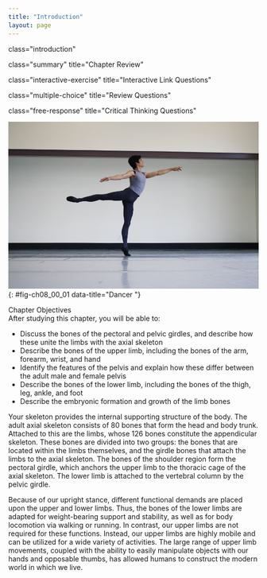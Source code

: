 ```yaml
---
title: "Introduction"
layout: page
---
```



<cnx-pi data-type="cnx.flag.introduction"> class="introduction" </cnx-pi>

<cnx-pi data-type="cnx.eoc">class="summary" title="Chapter Review"</cnx-pi>

<cnx-pi data-type="cnx.eoc">class="interactive-exercise" title="Interactive Link Questions"</cnx-pi>

<cnx-pi data-type="cnx.eoc">class="multiple-choice" title="Review Questions" </cnx-pi>

<cnx-pi data-type="cnx.eoc">class="free-response" title="Critical Thinking Questions"</cnx-pi>

 ![This photograph shows a dancer striking a pose.](../resources/800_Dancer.jpg "The appendicular skeleton consists of the upper and lower limb bones, the bones of the hands and feet, and the bones that anchor the limbs to the axial skeleton. (credit: Melissa Dooley/flickr)"){: #fig-ch08_00_01 data-title="Dancer "}

<div data-type="note" id="eip-735" class="note chapter-objectives" markdown="1">
<div data-type="title" class="title">
Chapter Objectives
</div>
After studying this chapter, you will be able to:

* Discuss the bones of the pectoral and pelvic girdles, and describe how these unite the limbs with the axial skeleton
* Describe the bones of the upper limb, including the bones of the arm, forearm, wrist, and hand
* Identify the features of the pelvis and explain how these differ between the adult male and female pelvis
* Describe the bones of the lower limb, including the bones of the thigh, leg, ankle, and foot
* Describe the embryonic formation and growth of the limb bones

</div>

Your skeleton provides the internal supporting structure of the body. The adult axial skeleton consists of 80 bones that form the head and body trunk. Attached to this are the limbs, whose 126 bones constitute the appendicular skeleton. These bones are divided into two groups: the bones that are located within the limbs themselves, and the girdle bones that attach the limbs to the axial skeleton. The bones of the shoulder region form the pectoral girdle, which anchors the upper limb to the thoracic cage of the axial skeleton. The lower limb is attached to the vertebral column by the pelvic girdle.

Because of our upright stance, different functional demands are placed upon the upper and lower limbs. Thus, the bones of the lower limbs are adapted for weight-bearing support and stability, as well as for body locomotion via walking or running. In contrast, our upper limbs are not required for these functions. Instead, our upper limbs are highly mobile and can be utilized for a wide variety of activities. The large range of upper limb movements, coupled with the ability to easily manipulate objects with our hands and opposable thumbs, has allowed humans to construct the modern world in which we live.

